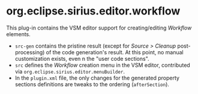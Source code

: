 # org.eclipse.sirius.editor.workflow

This plug-in contains the VSM editor support for creating/editing _Workflow_ elements.

* `src-gen` contains the pristine result (except for _Source > Cleanup_ post-processing) of the code generation's result. At this point, no manual customization exists, even n the "user code sections".
* `src` defines the _Workflow_ creation menu in the VSM editor, contributed via `org.eclipse.sirius.editor.menuBuilder`.
* In the `plugin.xml` file, the only changes for the generated property sections definitions are tweaks to the ordering (`afterSection`).
